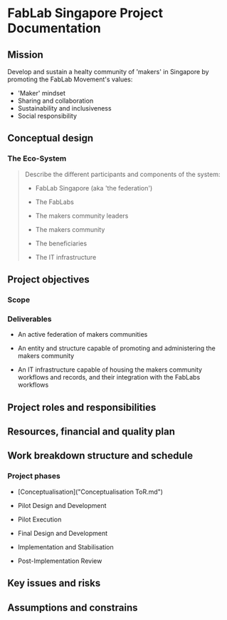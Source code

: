 # FabLab Singapore Project Documentation

## Mission

Develop and sustain a healty community of 'makers' in Singapore by promoting the FabLab Movement's values:

- 'Maker' mindset
- Sharing and collaboration
- Sustainability and inclusiveness
- Social responsibility

## Conceptual design

### The Eco-System

> Describe the different participants and components of the system:
> 
> - FabLab Singapore (aka 'the federation')
> 
> - The FabLabs
> 
> - The makers community leaders
> 
> - The makers community
> 
> - The beneficiaries
> 
> - The IT infrastructure

## Project objectives

### Scope

### Deliverables

* An active federation of makers communities

* An entity and structure capable of promoting and administering the makers community

* An IT infrastructure capable of housing the makers community workflows and records, and their integration with the FabLabs workflows

## Project roles and responsibilities

## Resources, financial and quality plan

## Work breakdown structure and schedule

### Project phases

- [Conceptualisation]("Conceptualisation ToR.md")

- Pilot Design and Development

- Pilot Execution

- Final Design and Development

- Implementation and Stabilisation

- Post-Implementation Review

## Key issues and risks

## Assumptions and constrains
